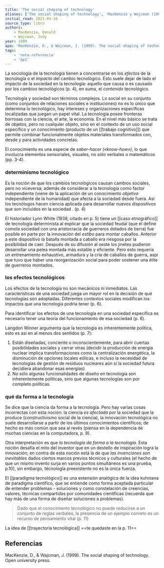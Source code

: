 ```yaml
---
title: 'The social shaping of technology'
aliases: ['The social shaping of technology', 'MacKenzie y Wajcman (1999)']
initial_read: 2021-03-16
source_type: libro
authors: 
    - MacKenzie, Donald
    - Wajcman, Judy
year: 1999
apa: 'MacKenzie, D., & Wajcman, J. (1999). The social shaping of technology. Open university press.'
tags:
    - 'nota-referencia'
    - '&p1'
---
```

La sociología de la tecnología tienen a concentrarse en los *efectos* de la tecnología o el *impacto* del cambio tecnológico. Esto suele dejar de lado el impacto de la sociedad en la tecnología: aquello que causa o es causado por los cambios tecnológicos (p. 4), en suma, el *contenido* tecnológico.

Tecnología y sociedad son términos complejos. Lo social en su conjunto (como conjuntos de relaciones sociales e instituciones) no es lo único que determina lo tecnológico, hay intereses y organizaciones específicas localizadas que juegan un papel vital. La tecnología posee fronteras borrosas con la ciencia, el arte, la economía. En el nivel más básico se trata de objetos, pero no cualquier objeto, sino en el contexto de un uso social específico y un conocimiento (producto de un [[trabajo cognitivo]]) que permite combinar funcionalmente objetos materiales transformados con, desde y para actividades concretas.

El conocimiento es una especie de *saber-hacer («know-how»)*, lo que involucra elementos sensoriales, visuales, no sólo verbales o matemáticos (pp. 3-4).

### determinismo tecnológico

Es la noción de que los cambios tecnológicos causan cambios sociales, pero no viceversa; además de considerar a la tecnología como factor independiente (viene de la aplicación de un conocimiento *objetivo* independiente de la humanidad) que afecta a la sociedad desde fuera. Así los tecnólogos hacen ciencia aplicada para desarrollar nuevos dispositivos que son incluidos en la sociedad . (p. 4)

El historiador Lynn White (1938, citado en p. 5) tiene un [[caso etnográfico]] de tecnología determinista al explicar que la sociedad feudal (que él define comola sociedad con una aristocracia de guerreros dotados de tierra) fue posible en parte por la innovación del *estibo* para montar caballos. Anterior a este dispositivo la batalla montada a caballo era riesgosa por la posibilidad de caer. Después de su difusión al oeste los jinetes pudieron desarrollar una pelea montada más estable y eficiente. Pero esto requería un entrenamiento exhaustivo, armadura y la cría de caballos de guerra, aspi que tuvo que haber una reorganización social para poder sostener una élite de guerreros montados.

### los efectos tecnológicos

Los efectos de la tecnología no son mecánicos ni inmediatos. Las características de una sociedad juega un mayor rol en la decisión de qué tecnologías son adoptadas. Diferentes contextos sociales modifican los impactos que una tecnología podría tener (p. 6).

Para identificar los efectos de una tecnología en una sociedad específica es necesario tener una teoría del funcionamiento de esa sociedad (p. 6).

Langdon Winner argumenta que la tecnología es inherentemente política, esto es así en al menos dos sentidos (p. 7):

1. Están diseñadas, conciente o inconscientemente, para abrir cuertas posibilidades sociales y cerrar otras (decidir la producción de energía nuclear implica transformaciones como la centralización energética, la disminución de opciones locales eólicas, e incluso la necesidad de tecnologías de gestión de residuos nucleares aún si la sociedad futura decidiera abandonar esas energías)
2. No sólo algunas funcionalidades de diseño en tecnología son inherentemente políticas, sino que algunas tecnologías son por completo políticas.

### qué da forma a la tecnología

Se dice que la ciencia da forma a la tecnología. Pero hay varias cosas incorrectas con esta noción: la ciencia *es afectada* por la sociedad que la produce (constructivismo social de la ciencia), la innovación tecnológica no suele desarrollarse a partir de los últimos conocimientos científicos; de hecho es más común que sea al revés (piensa en la dependencia de muchas ciencias en la computadora, p. 9).

Otra interpretación es que *la tecnología da forma a la tecnología*. Esta noción desafía el mito del inventor que en un destello de inspiración logra la innovación; en contra de esta noción está la de que *las invenciones son inevitables* dados ciertos marcos previos técnicos y culturales (el hecho de que un mismo invento surja en varios puntos simultáneos es una prueba, p.10), sin embargo, técnología preexistente no es la única fuerza.

El [[paradigma tecnológico]] es una extensión analógica de la idea kuhniana de paradigma científico, que se entiende como  forma aceptada particular de entender problemas - soluciones y como constelación de creencias, valores, técnicas compartidas por comunidades científicas (recuerda que hay más de una forma de diseñar soluciones a problemas).

>Dado que el conocimiento tecnológico no puede reducirse a un conjunto de reglas verbales, la presencia de un ejemplo conreto es un recurso de pensamiento vital (p. 11)

La idea de [[trayectoria tecnológica]] ==te quedaste en la p. 11==

## Referencias

MacKenzie, D., & Wajcman, J. (1999). The social shaping of technology. Open university press.
